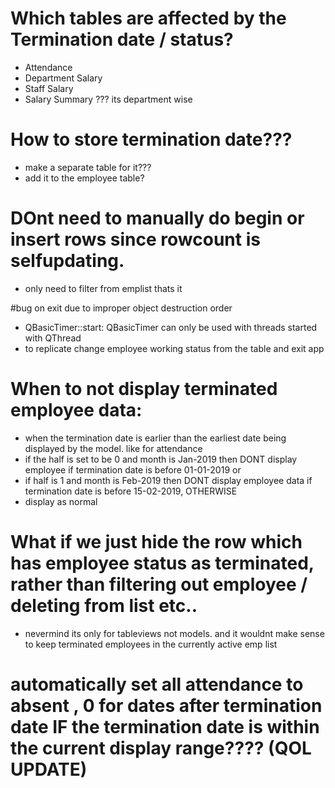 # Which tables are affected by the Termination date / status?
- Attendance
- Department Salary
- Staff Salary
- Salary Summary ??? its department wise


# How to store termination date??? 
- make a separate table for it???
- add it to the employee table?

# DOnt need to manually do begin or insert rows since rowcount is selfupdating.
- only need to filter from emplist thats it

#bug on exit due to improper object destruction order
- QBasicTimer::start: QBasicTimer can only be used with threads started with QThread
- to replicate change employee working status from the table and exit app

# When to not display terminated employee data:
- when the termination date is earlier than the earliest date being displayed by the model. like for attendance
- if the half is set to be 0 and month is Jan-2019 then DONT display employee if termination date is before 01-01-2019 or 
- if half is 1 and month is Feb-2019 then DONT display employee data if termination date is before 15-02-2019, OTHERWISE
- display as normal



# What if we just hide the row which has employee status as terminated, rather than filtering out employee / deleting from list etc..
- nevermind its only for tableviews not models. and it wouldnt make sense to keep terminated employees in the currently active emp list


# automatically set all attendance to absent , 0 for dates after termination date IF the termination date is within the current display range???? (QOL UPDATE)
